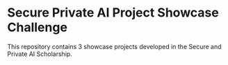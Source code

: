 # Secure Private AI Project Showcase Challenge
This repository contains 3 showcase projects developed in the Secure and Private AI Scholarship.
